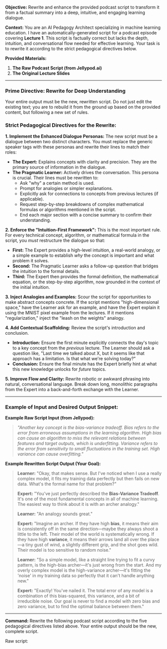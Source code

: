 **Objective:**
Rewrite and enhance the provided podcast script to transform it from a factual summary into a deep, intuitive, and engaging learning dialogue.

**Context:**
You are an AI Pedagogy Architect specializing in machine learning education. I have an automatically-generated script for a podcast episode covering **Lecture 1**. This script is factually correct but lacks the depth, intuition, and conversational flow needed for effective learning. Your task is to rewrite it according to the strict pedagogical directives below.

**Provided Materials:**
1.  **The Raw Podcast Script (from Jellypod.ai)**
2.  **The Original Lecture Slides**

---

### **Prime Directive: Rewrite for Deep Understanding**

Your entire output must be the new, rewritten script. Do not just edit the existing text; you are to rebuild it from the ground up based on the provided content, but following a new set of rules.

### **Strict Pedagogical Directives for the Rewrite:**

**1. Implement the Enhanced Dialogue Personas:**
The new script must be a dialogue between two distinct characters. You must replace the generic speaker tags with these personas and rewrite their lines to match their roles:
*   **The Expert:** Explains concepts with clarity and precision. They are the primary source of information in the dialogue.
*   **The Pragmatic Learner:** Actively drives the conversation. This persona is crucial. Their lines must be rewritten to:
    *   Ask "why" a certain method is used.
    *   Prompt for analogies or simpler explanations.
    *   Explicitly ask for connections to concepts from previous lectures (if applicable).
    *   Request step-by-step breakdowns of complex mathematical formulas or algorithms mentioned in the script.
    *   End each major section with a concise summary to confirm their understanding.

**2. Enforce the "Intuition-First Framework":**
This is the most important rule. For every technical concept, algorithm, or mathematical formula in the script, you *must* restructure the dialogue so that:
*   **First:** The Expert provides a high-level intuition, a real-world analogy, or a simple example to establish *why* the concept is important and what problem it solves.
*   **Second:** The Pragmatic Learner asks a follow-up question that bridges the intuition to the formal details.
*   **Third:** The Expert then provides the formal definition, the mathematical equation, or the step-by-step algorithm, now grounded in the context of the initial intuition.

**3. Inject Analogies and Examples:**
Scour the script for opportunities to make abstract concepts concrete. If the script mentions "high-dimensional space," have the Learner ask for an example, and have the Expert explain it using the MNIST pixel example from the lectures. If it mentions "regularization," inject the "leash on the weights" analogy.

**4. Add Contextual Scaffolding:**
Review the script's introduction and conclusion.
*   **Introduction:** Ensure the first minute explicitly connects the day's topic to a key concept from the *previous* lecture. The Learner should ask a question like, "Last time we talked about X, but it seems like that approach has a limitation. Is that what we're solving today?"
*   **Conclusion:** Ensure the final minute has the Expert briefly hint at what this new knowledge unlocks for *future* topics.

**5. Improve Flow and Clarity:**
Rewrite robotic or awkward phrasing into natural, conversational language. Break down long, monolithic paragraphs from the Expert into a back-and-forth exchange with the Learner.

---

### **Example of Input and Desired Output Snippet:**

**Example Raw Script Input (from Jellypod):**
> *"Another key concept is the bias-variance tradeoff. Bias refers to the error from erroneous assumptions in the learning algorithm. High bias can cause an algorithm to miss the relevant relations between features and target outputs, which is underfitting. Variance refers to the error from sensitivity to small fluctuations in the training set. High variance can cause overfitting."*

**Example Rewritten Script Output (Your Goal):**
> **Learner:** "Okay, that makes sense. But I've noticed when I use a really complex model, it fits my training data perfectly but then fails on new data. What's the formal name for that problem?"
>
> **Expert:** "You've just perfectly described the **Bias-Variance Tradeoff**. It's one of the most fundamental concepts in all of machine learning. The easiest way to think about it is with an archer analogy."
>
> **Learner:** "An analogy sounds great."
>
> **Expert:** "Imagine an archer. If they have high **bias**, it means their aim is consistently off in the same direction—maybe they always shoot a little to the left. Their model of the world is systematically wrong. If they have high **variance**, it means their arrows land all over the place—a tiny gust of wind, a slightly different grip, and the shot goes wild. Their model is too sensitive to random noise."
>
> **Learner:** "So a simple model, like a straight line trying to fit a curvy pattern, is the high-bias archer—it's just wrong from the start. And my overly complex model is the high-variance archer—it's fitting the 'noise' in my training data so perfectly that it can't handle anything new."
>
> **Expert:** "Exactly! You've nailed it. The total error of any model is a combination of this bias-squared, this variance, and a bit of irreducible noise. Our goal is never to find a model with zero bias and zero variance, but to find the optimal balance between them."

---

**Command:**
Rewrite the following podcast script according to the five pedagogical directives listed above. Your entire output should be the new, complete script.

Raw script: